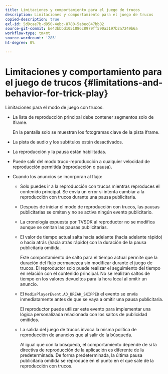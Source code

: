 ```yaml
---
title: Limitaciones y comportamiento para el juego de trucos
description: Limitaciones y comportamiento para el juego de trucos
copied-description: true
exl-id: 5d9cae7b-d850-4ebc-8780-5abec847bb82
source-git-commit: be43bbbd1051886c8979ff590a3197b2a7249b6a
workflow-type: tm+mt
source-wordcount: '285'
ht-degree: 0%

---
```


# Limitaciones y comportamiento para el juego de trucos {#limitations-and-behavior-for-trick-play}

<!--<a id="section_2BC43539C5C142E085D06A7E35C76726"></a>-->

Limitaciones para el modo de juego con trucos:

* La lista de reproducción principal debe contener segmentos solo de Iframe.

   En la pantalla solo se muestran los fotogramas clave de la pista Iframe.
* La pista de audio y los subtítulos están desactivados.
* La reproducción y la pausa están habilitadas.
* Puede salir del modo truco-reproducción a cualquier velocidad de reproducción permitida (reproducción o pausa).
* Cuando los anuncios se incorporan al flujo:

   * Solo puedes ir a la reproducción con trucos mientras reproduces el contenido principal. Se envía un error si intenta cambiar a la reproducción con trucos durante una pausa publicitaria.
   * Después de iniciar el modo de reproducción con trucos, las pausas publicitarias se omiten y no se activa ningún evento publicitario.
   * La cronología expuesta por TVSDK al reproductor no se modifica aunque se omitan las pausas publicitarias.
   * El valor de tiempo actual salta hacia adelante (hacia adelante rápido) o hacia atrás (hacia atrás rápido) con la duración de la pausa publicitaria omitida.

      Este comportamiento de salto para el tiempo actual permite que la duración del flujo permanezca sin modificar durante el juego de trucos. El reproductor solo puede realizar el seguimiento del tiempo en relación con el contenido principal. No se realizan saltos de tiempo en los valores devueltos para la hora local al omitir un anuncio.
   * El `MediaPlayerEvent.AD_BREAK_SKIPPED` el evento se envía inmediatamente antes de que se vaya a omitir una pausa publicitaria.

      El reproductor puede utilizar este evento para implementar una lógica personalizada relacionada con los saltos de publicidad omitidos.

   * La salida del juego de trucos invoca la misma política de reproducción de anuncios que al salir de la búsqueda.

      Al igual que con la búsqueda, el comportamiento depende de si la directiva de reproducción de la aplicación es diferente de la predeterminada. De forma predeterminada, la última pausa publicitaria omitida se reproduce en el punto en el que sale de la reproducción con trucos.
